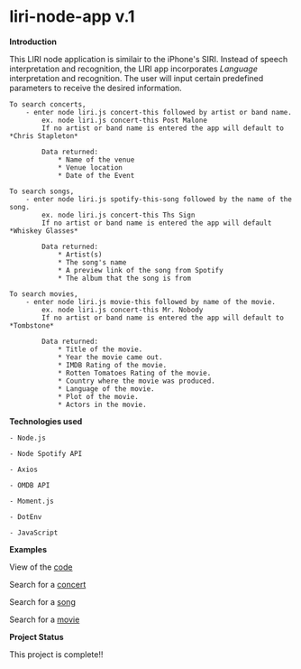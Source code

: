 # liri-node-app v.1

**Introduction**

This LIRI node application is similair to the iPhone's SIRI. Instead of speech interpretation and recognition, the LIRI app incorporates *Language* interpretation and recognition. The user will input certain predefined parameters to receive the desired information.

    To search concerts,
        - enter node liri.js concert-this followed by artist or band name.
            ex. node liri.js concert-this Post Malone
            If no artist or band name is entered the app will default to *Chris Stapleton*

            Data returned:
                * Name of the venue
                * Venue location
                * Date of the Event
            
    To search songs,
        - enter node liri.js spotify-this-song followed by the name of the song.
            ex. node liri.js concert-this Ths Sign
            If no artist or band name is entered the app will default *Whiskey Glasses*

            Data returned:
                * Artist(s)
                * The song's name
                * A preview link of the song from Spotify
                * The album that the song is from
                
    To search movies,
        - enter node liri.js movie-this followed by name of the movie.
            ex. node liri.js concert-this Mr. Nobody
            If no artist or band name is entered the app will default to *Tombstone*        

            Data returned:
                * Title of the movie.
                * Year the movie came out.
                * IMDB Rating of the movie.
                * Rotten Tomatoes Rating of the movie.
                * Country where the movie was produced.
                * Language of the movie.
                * Plot of the movie.
                * Actors in the movie.

**Technologies used**

    - Node.js

    - Node Spotify API

    - Axios

    - OMDB API

    - Moment.js

    - DotEnv

    - JavaScript

**Examples**    

View of the [code](https://drive.google.com/open?id=1hlTmzi0Yahh6Q9rsx1B-oAGk0tUoCtmx/view)

Search for a [concert](https://drive.google.com/file/d/1o9dnaciO3eYslOUegtntPXqc8iy_N3IL/view)

Search for a [song](https://drive.google.com/file/d/18tf_AfYGGg6Oj9kHEhncb9EiuxUSq3wQ/view)

Search for a [movie](https://drive.google.com/file/d/11XIK08kAHKW5FyqwZl5xEdG3SNLDhlP2/view)

**Project Status**

This project is complete!!

